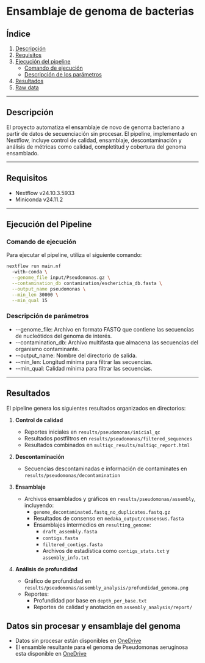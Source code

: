 # Ensamblaje de genoma de bacterias

## Índice
1. [Descripción](#descripción)
2. [Requisitos](#requisitos)
3. [Ejecución del pipeline](#ejecución-del-pipeline)
   - [Comando de ejecución](#comando-de-ejecución)
   - [Descripción de los parámetros](#descripción-de-parámetros)
4. [Resultados](#resultados)
5. [Raw data](#datos-sin-procesar-y-ensamblaje-del-genoma)

---

## Descripción
El proyecto automatiza el ensamblaje de novo de genoma bacteriano a partir de datos de secuenciación sin procesar. El pipeline, implementado en Nextflow, incluye control de calidad, ensamblaje, descontaminación y análisis de métricas como calidad, completitud y cobertura del genoma ensamblado.

---

## Requisitos
- Nextflow v24.10.3.5933  
- Miniconda v24.11.2

---

## Ejecución del Pipeline

### Comando de ejecución
Para ejecutar el pipeline, utiliza el siguiente comando:

```bash
nextflow run main.nf 
  -with-conda \
  --genome_file input/Pseudomonas.gz \
  --contamination_db contamination/escherichia_db.fasta \
  --output_name pseudomonas \
  --min_len 30000 \
  --min_qual 15
```

### Descripción de parámetros
- --genome_file: Archivo en formato FASTQ que contiene las secuencias de nucleótidos del genoma de interés.  
- --contamination_db: Archivo multifasta que almacena las secuencias del organismo contaminante.  
- --output_name: Nombre del directorio de salida.  
- --min_len: Longitud mínima para filtrar las secuencias.  
- --min_qual: Calidad mínima para filtrar las secuencias.  

---

## Resultados
El pipeline genera los siguientes resultados organizados en directorios:

1. **Control de calidad**  
   - Reportes iniciales en `results/pseudomonas/inicial_qc`  
   - Resultados postfiltros en `results/pseudomonas/filtered_sequences`
   - Resultados combinados en `multiqc_results/multiqc_report.html`

2. **Descontaminación**  
   - Secuencias descontaminadas e información de contaminates en `results/pseudomonas/decontamination`

3. **Ensamblaje**  
   - Archivos ensamblados y gráficos en `results/pseudomonas/assembly`, incluyendo:
     - `genome_decontaminated.fastq_no_duplicates.fastq.gz`
     - Resultados de consenso en `medaka_output/consensus.fasta`
     - Ensamblajes intermedios en `resulting_genome`:
       - `draft_assembly.fasta`
       - `contigs.fasta`
       - `filtered_contigs.fasta`
       - Archivos de estadística como `contigs_stats.txt` y `assembly_info.txt`

4. **Análisis de profundidad**  
   - Gráfico de profundidad en `results/pseudomonas/assembly_analysis/profundidad_genoma.png`
   - Reportes:
     - Profundidad por base en `depth_per_base.txt`
     - Reportes de calidad y anotación en `assembly_analysis/report/`
     
## Datos sin procesar y ensamblaje del genoma
- Datos sin procesar están disponibles en [OneDrive](https://umagcl-my.sharepoint.com/:f:/g/personal/nicole_soto_funcionarios_umag_cl/EjGVhLwz1kxFg-2pKcruBrABIrg9bF_RDjstKR7xpZ_Gzg?e=oKGhCk)
- El ensamble resultante para el genoma de Pseudomonas aeruginosa esta disponible en [OneDrive](https://umagcl-my.sharepoint.com/:f:/g/personal/nicole_soto_funcionarios_umag_cl/Ep0s2ng-GoZBteMTUKuYk4EBUj6kXEALNq2ZKvXdnPSLkA?e=cZOHbK)
